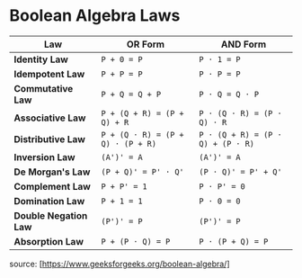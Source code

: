 # Boolean Algebra Laws

| **Law** | **OR Form** | **AND Form** |
|--|--|--|
| **Identity Law** | `P + 0 = P` | `P ⋅ 1 = P` |
| **Idempotent Law** | `P + P = P` | `P ⋅ P = P` |
| **Commutative Law** | `P + Q = Q + P` | `P ⋅ Q = Q ⋅ P` |
| **Associative Law** | `P + (Q + R) = (P + Q) + R` | `P ⋅ (Q ⋅ R) = (P ⋅ Q) ⋅ R` |
| **Distributive Law** | `P + (Q ⋅ R) = (P + Q) ⋅ (P + R)` | `P ⋅ (Q + R) = (P ⋅ Q) + (P ⋅ R)` |
| **Inversion Law** | `(A')' = A` | `(A')' = A` |
| **De Morgan's Law** | `(P + Q)' = P' ⋅ Q'` | `(P ⋅ Q)' = P' + Q'` |
| **Complement Law** | `P + P' = 1` | `P ⋅ P' = 0` |
| **Domination Law** | `P + 1 = 1` | `P ⋅ 0 = 0` |
| **Double Negation Law** | `(P')' = P` | `(P')' = P` |
| **Absorption Law** | `P + (P ⋅ Q) = P` | `P ⋅ (P + Q) = P` |

source: [https://www.geeksforgeeks.org/boolean-algebra/]